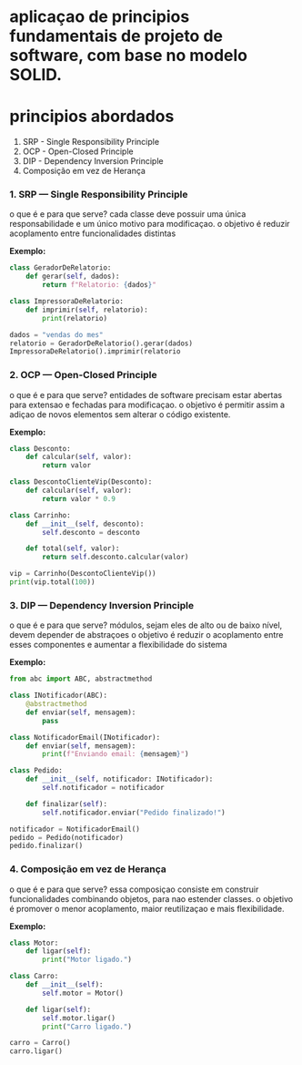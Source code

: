 # aplicaçao de principios fundamentais de projeto de software, com base no modelo SOLID. 

# principios abordados 
1. SRP - Single Responsibility Principle
2. OCP - Open-Closed Principle
3. DIP - Dependency Inversion Principle
4. Composição em vez de Herança

### 1. SRP — Single Responsibility Principle 
o que é e para que serve? 
cada classe deve possuir uma única responsabilidade e um único motivo para modificaçao. o objetivo é reduzir acoplamento entre funcionalidades distintas

**Exemplo:**

```python
class GeradorDeRelatorio:
    def gerar(self, dados):
        return f"Relatorio: {dados}"

class ImpressoraDeRelatorio:
    def imprimir(self, relatorio):
        print(relatorio)

dados = "vendas do mes"
relatorio = GeradorDeRelatorio().gerar(dados)
ImpressoraDeRelatorio().imprimir(relatorio
```

### 2. OCP — Open-Closed Principle 
o que é e para que serve? 
entidades de software precisam estar abertas para extensao e fechadas para modificaçao. o objetivo é permitir assim a adiçao de novos elementos sem alterar 
o código existente. 

**Exemplo:**

```python
class Desconto:
    def calcular(self, valor):
        return valor

class DescontoClienteVip(Desconto):
    def calcular(self, valor):
        return valor * 0.9

class Carrinho:
    def __init__(self, desconto):
        self.desconto = desconto

    def total(self, valor):
        return self.desconto.calcular(valor)

vip = Carrinho(DescontoClienteVip())
print(vip.total(100))
````


### 3. DIP — Dependency Inversion Principle
o que é e para que serve? 
módulos, sejam eles de alto ou de baixo nível, devem depender de abstraçoes
o objetivo é reduzir o acoplamento entre esses componentes e aumentar a flexibilidade do sistema

**Exemplo:**

```python
from abc import ABC, abstractmethod

class INotificador(ABC):
    @abstractmethod
    def enviar(self, mensagem):
        pass

class NotificadorEmail(INotificador):
    def enviar(self, mensagem):
        print(f"Enviando email: {mensagem}")

class Pedido:
    def __init__(self, notificador: INotificador):
        self.notificador = notificador

    def finalizar(self):
        self.notificador.enviar("Pedido finalizado!")

notificador = NotificadorEmail()
pedido = Pedido(notificador)
pedido.finalizar()

````

### 4. Composição em vez de Herança
o que é e para que serve? 
essa composiçao consiste em construir funcionalidades combinando objetos, para nao estender classes. o objetivo é promover o menor acoplamento, maior reutilizaçao e 
mais flexibilidade. 

**Exemplo:** 
```python
class Motor:
    def ligar(self):
        print("Motor ligado.")

class Carro:
    def __init__(self):
        self.motor = Motor()

    def ligar(self):
        self.motor.ligar()
        print("Carro ligado.")

carro = Carro()
carro.ligar()
````




















